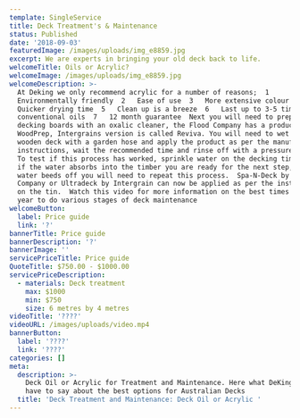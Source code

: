 ```yaml
---
template: SingleService
title: Deck Treatment's & Maintenance
status: Published
date: '2018-09-03'
featuredImage: /images/uploads/img_e8859.jpg
excerpt: We are experts in bringing your old deck back to life.
welcomeTitle: Oils or Acrylic?
welcomeImage: /images/uploads/img_e8859.jpg
welcomeDescription: >-
  At Deking we only recommend acrylic for a number of reasons;  1  
  Environmentally friendly  2   Ease of use  3   More extensive colour range 4  
  Quicker drying time  5   Clean up is a breeze  6   Last up to 3-5 times of a
  conventional oils  7   12 month guarantee  Next you will need to prepare the
  decking boards with an oxalic cleaner, the Flood Company has a product called
  WoodPrep, Intergrains version is called Reviva. You will need to wet your
  wooden deck with a garden hose and apply the product as per the manufacturers
  instructions, wait the recommended time and rinse off with a pressure washer.
  To test if this process has worked, sprinkle water on the decking timbers and
  if the water absorbs into the timber you are ready for the next step, if the
  water beeds off you will need to repeat this process.  Spa-N-Deck by The Flood
  Company or Ultradeck by Intergrain can now be applied as per the instructions
  on the tin.  Watch this video for more information on the best times of the
  year to do various stages of deck maintenance
welcomeButton:
  label: Price guide
  link: '?'
bannerTitle: Price guide
bannerDescription: '?'
bannerImage: ''
servicePriceTitle: Price guide
QuoteTitle: $750.00 - $1000.00
servicePriceDescription:
  - materials: Deck treatment
    max: $1000
    min: $750
    size: 6 metres by 4 metres
videoTitle: '????'
videoURL: /images/uploads/video.mp4
bannerButton:
  label: '????'
  link: '????'
categories: []
meta:
  description: >-
    Deck Oil or Acrylic for Treatment and Maintenance. Here what DeKing Decks
    have to say about the best options for Australian Decks
  title: 'Deck Treatment and Maintenance: Deck Oil or Acrylic '
---
```


